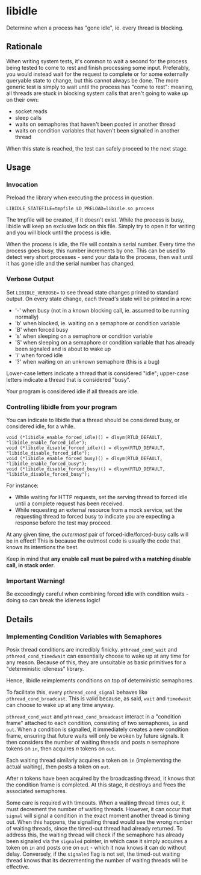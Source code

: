 # libidle
Determine when a process has "gone idle", ie. every thread is blocking.

## Rationale
When writing system tests, it's common to wait a second for the process being tested to come to rest and finish
processing some input. Preferably, you would instead wait for the request to complete or for some externally
queryable state to change, but this cannot always be done. The more generic test is simply to wait until the process
has "come to rest": meaning, all threads are stuck in blocking system calls that aren't going to wake up on their own:

- socket reads
- sleep calls
- waits on semaphores that haven't been posted in another thread
- waits on condition variables that haven't been signalled in another thread

When this state is reached, the test can safely proceed to the next stage.

## Usage

### Invocation
Preload the library when executing the process in question.
```
LIBIDLE_STATEFILE=tmpfile LD_PRELOAD=libidle.so process
```
The tmpfile will be created, if it doesn't exist.
While the process is busy, libidle will keep an exclusive lock on this file. Simply
try to open it for writing and you will block until the process is idle.

When the process is idle, the file will contain a serial number. Every time the process
goes busy, this number increments by one. This can be used to detect very short processes -
send your data to the process, then wait until it has gone idle and the serial number has changed.

### Verbose Output
Set `LIBIDLE_VERBOSE=` to see thread state changes printed to standard output.
On every state change, each thread's state will be printed in a row:

- '-' when busy (not in a known blocking call, ie. assumed to be running normally)
- 'b' when blocked, ie. waiting on a semaphore or condition variable
- 'B' when forced busy
- 's' when sleeping on a semaphore or condition variable
- 'S' when sleeping on a semaphore or condition variable that has already been signaled and is about to wake up
- 'i' when forced idle
- '?' when waiting on an unknown semaphore (this is a bug)

Lower-case letters indicate a thread that is considered "idle";
upper-case letters indicate a thread that is considered "busy".

Your program is considered idle if all threads are idle.

### Controlling libidle from your program
You can indicate to libidle that a thread should be considered busy, or considered idle, for a while.

```
void (*libidle_enable_forced_idle)() = dlsym(RTLD_DEFAULT, "libidle_enable_forced_idle");
void (*libidle_disable_forced_idle)() = dlsym(RTLD_DEFAULT, "libidle_disable_forced_idle");
void (*libidle_enable_forced_busy)() = dlsym(RTLD_DEFAULT, "libidle_enable_forced_busy");
void (*libidle_disable_forced_busy)() = dlsym(RTLD_DEFAULT, "libidle_disable_forced_busy");
```

For instance:

- While waiting for HTTP requests, set the serving thread to forced idle until a complete
request has been received.
- While requesting an external resource from a mock service, set the requesting thread to forced busy
to indicate you are expecting a response before the test may proceed.

At any given time, the *outermost* pair of forced-idle/forced-busy calls will be in effect!
This is because the outmost code is usually the code that knows its intentions the best.

Keep in mind that **any enable call must be paired with a matching disable call, in stack order**.

### Important Warning!
Be exceedingly careful when combining forced idle with condition waits - doing so can break the idleness logic!

## Details
### Implementing Condition Variables with Semaphores

Posix thread conditions are incredibly finicky. `pthread_cond_wait` and `pthread_cond_timedwait` can essentially
choose to wake up at any time for any reason. Because of this, they are unsuitable as basic primitives for a
"deterministic idleness" library.

Hence, libidle reimplements conditions on top of deterministic semaphores.

To facilitate this, every `pthread_cond_signal` behaves like `pthread_cond_broadcast`. This is valid because,
as said, `wait` and `timedwait` can choose to wake up at any time anyway.

`pthread_cond_wait` and `pthread_cond_broadcast` interact in a "condition frame" attached to each condition,
consisting of two semaphores, `in` and `out`. When a condition is signalled, it immediately creates a new condition
frame, ensuring that future waits will only be woken by future signals. It then considers the number
of waiting threads and posts _n_ semaphore tokens on `in`, then acquires _n_ tokens on `out`.

Each waiting thread similarly acquires a token on `in` (implementing the actual waiting), then posts a token on `out`.

After _n_ tokens have been acquired by the broadcasting thread, it knows that the condition frame is completed.
At this stage, it destroys and frees the associated semaphores.

Some care is required with timeouts. When a waiting thread times out, it must decrement the number of waiting threads.
However, it can occur that `signal` will signal a condition in the exact moment another thread is timing out.
When this happens, the signalling thread would see the wrong number of waiting threads, since the timed-out
thread had already returned. To address this, the waiting thread will check if the semaphore has already been
signaled via the `signaled` pointer, in which case it simply acquires a token on `in` and posts one on `out` - which it
now knows it can do without delay. Conversely, if the `signaled` flag is not set, the timed-out waiting thread knows
that its decrementing the number of waiting threads will be effective.
